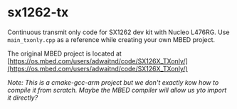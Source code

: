 # sx1262-tx

Continuous transmit only code for SX1262 dev kit with Nucleo L476RG. Use `main_txonly.cpp` as a reference while creating your own MBED project.

The original MBED project is located at [https://os.mbed.com/users/adwaitnd/code/SX126X_TXonly/](https://os.mbed.com/users/adwaitnd/code/SX126X_TXonly/)

*Note: This is a cmake-gcc-arm project but we don't exactly kow how to compile it from scratch. Maybe the MBED compiler will allow us yto import it directly?*

